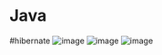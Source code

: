 # Java
#hibernate
![image](https://user-images.githubusercontent.com/78970830/140295790-eacf60bc-2f98-412f-8652-48d00c4e9fe0.png)
![image](https://user-images.githubusercontent.com/78970830/140295823-36dfcba7-dd00-4090-b116-f415183f730e.png)
![image](https://user-images.githubusercontent.com/78970830/140295847-13292a5a-3d4f-496a-bc63-a79ecc4a3342.png)
